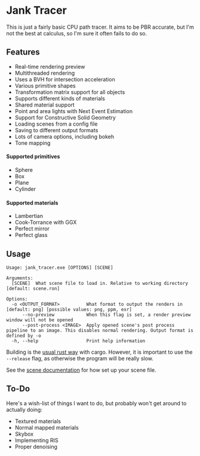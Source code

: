 # Jank Tracer

This is just a fairly basic CPU path tracer.
It aims to be PBR accurate, but I'm not the best at calculus, so I'm sure it often fails to do so.

## Features

- Real-time rendering preview
- Multithreaded rendering
- Uses a BVH for intersection acceleration
- Various primitive shapes
- Transformation matrix support for all objects
- Supports different kinds of materials
- Shared material support
- Point and area lights with Next Event Estimation
- Support for Constructive Solid Geometry
- Loading scenes from a config file
- Saving to different output formats
- Lots of camera options, including bokeh
- Tone mapping

#### Supported primitives

- Sphere
- Box
- Plane
- Cylinder

#### Supported materials

- Lambertian
- Cook-Torrance with GGX
- Perfect mirror
- Perfect glass

## Usage

```
Usage: jank_tracer.exe [OPTIONS] [SCENE]

Arguments:
  [SCENE]  What scene file to load in. Relative to working directory [default: scene.ron]

Options:
  -o <OUTPUT_FORMAT>          What format to output the renders in [default: png] [possible values: png, ppm, exr]
      --no-preview            When this flag is set, a render preview window will not be opened
      --post-process <IMAGE>  Apply opened scene's post process pipeline to an image. This disables normal rendering. Output format is defined by -o
  -h, --help                  Print help information
```

Building is
the [usual rust way](https://doc.rust-lang.org/book/ch01-03-hello-cargo.html#building-and-running-a-cargo-project) with
cargo.
However, it is important to use the `--release` flag, as otherwise the program will be really slow.

See the [scene documentation](SCENE.md) for how set up your scene file.

## To-Do

Here's a wish-list of things I want to do, but probably won't get around to actually doing:

- Textured materials
- Normal mapped materials
- Skybox
- Implementing RIS
- Proper denoising
